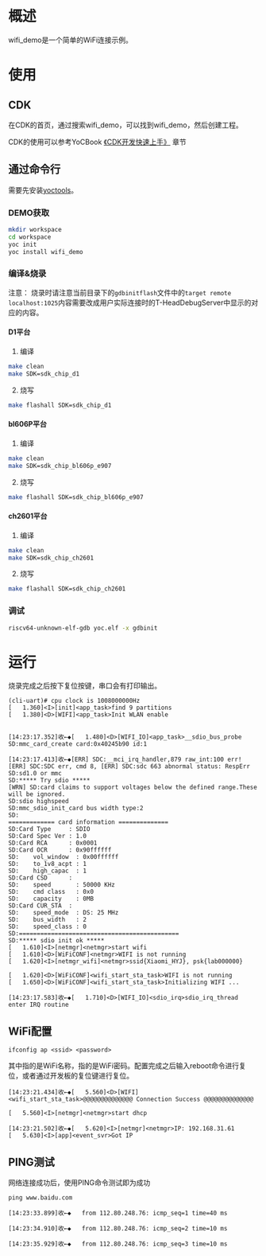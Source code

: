 # 概述
wifi_demo是一个简单的WiFi连接示例。

# 使用
## CDK
在CDK的首页，通过搜索wifi_demo，可以找到wifi_demo，然后创建工程。

CDK的使用可以参考YoCBook [《CDK开发快速上手》](https://yoc.docs.t-head.cn/yocbook/Chapter2-%E5%BF%AB%E9%80%9F%E4%B8%8A%E6%89%8B%E6%8C%87%E5%BC%95/%E4%BD%BF%E7%94%A8CDK%E5%BC%80%E5%8F%91%E5%BF%AB%E9%80%9F%E4%B8%8A%E6%89%8B.html) 章节

## 通过命令行
需要先安装[yoctools](https://yoc.docs.t-head.cn/yocbook/Chapter2-%E5%BF%AB%E9%80%9F%E4%B8%8A%E6%89%8B%E6%8C%87%E5%BC%95/YocTools.html)。

### DEMO获取

```bash
mkdir workspace
cd workspace
yoc init
yoc install wifi_demo
```

### 编译&烧录

注意：
    烧录时请注意当前目录下的`gdbinitflash`文件中的`target remote localhost:1025`内容需要改成用户实际连接时的T-HeadDebugServer中显示的对应的内容。

#### D1平台

1. 编译

```bash
make clean
make SDK=sdk_chip_d1
```

2. 烧写

```bash
make flashall SDK=sdk_chip_d1
```

#### bl606P平台

1. 编译

```bash
make clean
make SDK=sdk_chip_bl606p_e907
```

2. 烧写

```bash
make flashall SDK=sdk_chip_bl606p_e907
```

#### ch2601平台

1. 编译

```bash
make clean
make SDK=sdk_chip_ch2601
```

2. 烧写

```bash
make flashall SDK=sdk_chip_ch2601
```

### 调试

```bash
riscv64-unknown-elf-gdb yoc.elf -x gdbinit
```

# 运行
烧录完成之后按下复位按键，串口会有打印输出。

```
(cli-uart)# cpu clock is 1008000000Hz
[   1.360]<I>[init]<app_task>find 9 partitions
[   1.380]<D>[WIFI]<app_task>Init WLAN enable


[14:23:17.352]收←◆[   1.480]<D>[WIFI_IO]<app_task>__sdio_bus_probe
SD:mmc_card_create card:0x40245b90 id:1

[14:23:17.413]收←◆[ERR] SDC:__mci_irq_handler,879 raw_int:100 err!
[ERR] SDC:SDC err, cmd 8, [ERR] SDC:sdc 663 abnormal status: RespErr
SD:sd1.0 or mmc
SD:***** Try sdio *****
[WRN] SD:card claims to support voltages below the defined range.These will be ignored.
SD:sdio highspeed 
SD:mmc_sdio_init_card bus width type:2
SD:
============= card information ==============
SD:Card Type     : SDIO
SD:Card Spec Ver : 1.0
SD:Card RCA      : 0x0001 
SD:Card OCR      : 0x90ffffff
SD:    vol_window  : 0x00ffffff
SD:    to_1v8_acpt : 1
SD:    high_capac  : 1
SD:Card CSD      :
SD:    speed       : 50000 KHz
SD:    cmd class   : 0x0
SD:    capacity    : 0MB
SD:Card CUR_STA  :
SD:    speed_mode  : DS: 25 MHz
SD:    bus_width   : 2
SD:    speed_class : 0
SD:=============================================
SD:***** sdio init ok *****
[   1.610]<I>[netmgr]<netmgr>start wifi
[   1.610]<D>[WiFiCONF]<netmgr>WIFI is not running
[   1.620]<I>[netmgr_wifi]<netmgr>ssid{Xiaomi_HYJ}, psk{lab000000}

[   1.620]<D>[WiFiCONF]<wifi_start_sta_task>WIFI is not running
[   1.650]<D>[WiFiCONF]<wifi_start_sta_task>Initializing WIFI ...

[14:23:17.583]收←◆[   1.710]<D>[WIFI_IO]<sdio_irq>sdio_irq_thread enter IRQ routine
```

## WiFi配置

```cli
ifconfig ap <ssid> <password>
```

其中<ssid>指的是WiFi名称，<password>指的是WiFi密码。配置完成之后输入reboot命令进行复位，或者通过开发板的复位键进行复位。

```
[14:23:21.434]收←◆[   5.560]<D>[WIFI]<wifi_start_sta_task>@@@@@@@@@@@@@@ Connection Success @@@@@@@@@@@@@@

[   5.560]<I>[netmgr]<netmgr>start dhcp

[14:23:21.502]收←◆[   5.620]<I>[netmgr]<netmgr>IP: 192.168.31.61
[   5.630]<I>[app]<event_svr>Got IP
```

## PING测试

网络连接成功后，使用PING命令测试即为成功

```cli
ping www.baidu.com

[14:23:33.899]收←◆	from 112.80.248.76: icmp_seq=1 time=40 ms

[14:23:34.910]收←◆	from 112.80.248.76: icmp_seq=2 time=10 ms

[14:23:35.929]收←◆	from 112.80.248.76: icmp_seq=3 time=10 ms
```
